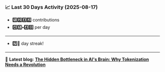 <!--START_STATS-->
### 📈 Last 30 Days Activity (2025-08-17)  
- **1️⃣2️⃣4️⃣2️⃣** contributions  
- **4️⃣1️⃣•4️⃣0️⃣** per day
---
- **7️⃣🎱** day streak!
---
📝 **Latest blog:** [**The Hidden Bottleneck in AI's Brain: Why Tokenization Needs a Revolution**](https://andriak.com/blog/tokenization-revolution)
<!--END_STATS-->
